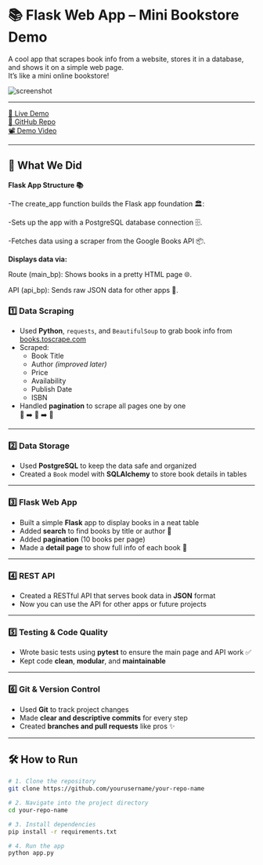 # 📚 Flask Web App – Mini Bookstore Demo

A cool app that scrapes book info from a website, stores it in a database, and shows it on a simple web page.  
It’s like a mini online bookstore! 

![screenshot](preview.png) <!-- replace preview.png with your image file name -->

---

[🔗 Live Demo](https://your-live-demo-link.com) &nbsp;&nbsp;&nbsp;  
[📂 GitHub Repo](https://github.com/yourusername/your-repo-name) &nbsp;&nbsp;&nbsp;  
[📽️ Demo Video](https://your-video-link.com)

---

## 🚀 What We Did
**Flask App Structure 📚**

-The create_app function builds the Flask app foundation 🏛️:

-Sets up the app with a PostgreSQL database connection 🗄️.

-Fetches data using a scraper from the Google Books API 📦.

**Displays data via:**

Route (main_bp): Shows books in a pretty HTML page 🌐.

API (api_bp): Sends raw JSON data for other apps 🚀.


### 1️⃣ Data Scraping
- Used **Python**, `requests`, and `BeautifulSoup` to grab book info from [books.toscrape.com](http://books.toscrape.com)
- Scraped:
  - Book Title
  - Author *(improved later)*
  - Price
  - Availability
  - Publish Date
  - ISBN
- Handled **pagination** to scrape all pages one by one  
  📄 ➡️ 📄 ➡️ 📄

---

### 2️⃣ Data Storage
- Used **PostgreSQL** to keep the data safe and organized
- Created a `Book` model with **SQLAlchemy** to store book details in tables

---

### 3️⃣ Flask Web App
- Built a simple **Flask** app to display books in a neat table
- Added **search** to find books by title or author 🔎
- Added **pagination** (10 books per page)
- Made a **detail page** to show full info of each book 📖

---

### 4️⃣ REST API
- Created a RESTful API that serves book data in **JSON** format
- Now you can use the API for other apps or future projects

---

### 5️⃣ Testing & Code Quality
- Wrote basic tests using **pytest** to ensure the main page and API work ✅
- Kept code **clean**, **modular**, and **maintainable**

---

### 6️⃣ Git & Version Control
- Used **Git** to track project changes
- Made **clear and descriptive commits** for every step
- Created **branches and pull requests** like pros ✨

---

## 🛠️ How to Run

```bash
# 1. Clone the repository
git clone https://github.com/yourusername/your-repo-name

# 2. Navigate into the project directory
cd your-repo-name

# 3. Install dependencies
pip install -r requirements.txt

# 4. Run the app
python app.py
